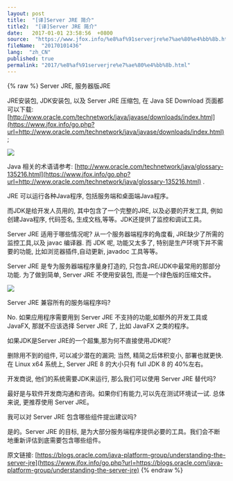 ```yaml
---
layout: post
title:  "[译]Server JRE 简介"
title2:  "[译]Server JRE 简介"
date:   2017-01-01 23:58:56  +0800
source:  "https://www.jfox.info/%e8%af%91serverjre%e7%ae%80%e4%bb%8b.html"
fileName:  "20170101436"
lang:  "zh_CN"
published: true
permalink: "2017/%e8%af%91serverjre%e7%ae%80%e4%bb%8b.html"
---
```

{% raw %}
Server JRE, 服务器版JRE

 JRE安装包, JDK安装包, 以及 Server JRE 压缩包, 在 Java SE Download 页面都可以下载: [http://www.oracle.com/technetwork/java/javase/downloads/index.html](https://www.jfox.info/go.php?url=http://www.oracle.com/technetwork/java/javase/downloads/index.html) ; 

![](56331cc.png)

 Java 相关的术语请参考: [http://www.oracle.com/technetwork/java/glossary-135216.html](https://www.jfox.info/go.php?url=http://www.oracle.com/technetwork/java/glossary-135216.html) . 

JRE 可以运行各种Java程序, 包括服务端和桌面端Java程序。

而JDK是给开发人员用的, 其中包含了一个完整的JRE, 以及必要的开发工具, 例如 创建Java程序, 代码签名, 生成文档,等等。JDK还提供了监控和调试工具。

Server JRE 适用于哪些情况呢? 从一个服务器端程序的角度看, JRE缺少了所需的监控工具,以及 javac 编译器. 而 JDK 呢, 功能又太多了, 特别是生产环境下并不需要的功能, 比如浏览器插件,自动更新, javadoc 工具等等。

Server JRE 是专为服务器端程序量身打造的, 只包含JRE/JDK中最常用的那部分功能. 为了做到简单, Server JRE 不使用安装包, 而是一个绿色版的压缩文件。

![](899aee0.png)

Server JRE 兼容所有的服务端程序吗?

No. 如果应用程序需要用到 Server JRE 不支持的功能,如额外的开发工具或JavaFX, 那就不应该选择 Server JRE 了, 比如 JavaFX 之类的程序。

如果JDK是Server JRE的一个超集,那为何不直接使用JDK呢?

删除用不到的组件, 可以减少潜在的漏洞; 当然, 精简之后体积变小, 部署也就更快. 在 Linux x64 系统上, Server JRE 8 的大小只有 full JDK 8 的 40%左右。

开发商说, 他们的系统需要JDK来运行, 那么我们可以使用 Server JRE 替代吗?

最好是与软件开发商沟通和咨询。如果你们有能力,可以先在测试环境试一试. 总体来说, 更推荐使用 Server JRE。

我可以对 Server JRE 包含哪些组件提出建议吗?

是的。Server JRE 的目标, 是为大部分服务端程序提供必要的工具。我们会不断地重新评估到底需要包含哪些组件。

 原文链接: [https://blogs.oracle.com/java-platform-group/understanding-the-server-jre](https://www.jfox.info/go.php?url=https://blogs.oracle.com/java-platform-group/understanding-the-server-jre)
{% endraw %}